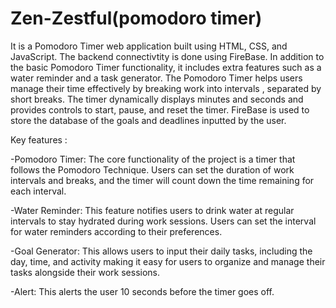 # Zen-Zestful(pomodoro timer)

It is a Pomodoro Timer web application built using HTML, CSS, and JavaScript. The backend connectivtity is done using FireBase. In addition to the basic Pomodoro Timer functionality, it includes extra features such as a water reminder and a task generator. 
The Pomodoro Timer helps users manage their time effectively by breaking work into intervals , separated by short breaks. The timer dynamically displays minutes and seconds and provides controls to start, pause, and reset the timer.
FireBase is used to store the database of the goals and deadlines inputted by the user.

Key features :

-Pomodoro Timer: The core functionality of the project is a timer that follows the Pomodoro Technique. Users can set the duration of work intervals and breaks, and the timer will count down the time remaining for each interval.

-Water Reminder: This feature notifies users to drink water at regular intervals to stay hydrated during work sessions. Users can set the interval for water reminders according to their preferences.

-Goal Generator: This allows users to input their daily tasks, including the day, time, and activity making it easy for users to organize and manage their tasks alongside their work sessions.

-Alert: This alerts the user 10 seconds before the timer goes off.

